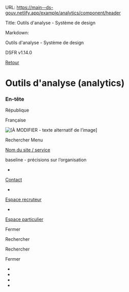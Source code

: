 URL:
https://main--ds-gouv.netlify.app/example/analytics/component/header

Title:
Outils d'analyse - Système de design

Markdown:


Outils d'analyse - Système de design


DSFR v1.14.0


[Retour](../)


# Outils d'analyse (analytics)


### En-tête


République

Française


![[À MODIFIER - texte alternatif de l’image]](../../../../example/img/placeholder.16x9.png)


Rechercher
Menu


[Nom du site / service](/)


baseline - précisions sur l‘organisation


-
[Contact](%5Burl%20-%20%C3%A0%20modifier%5D)


-
[Espace recruteur](%5Burl%20-%20%C3%A0%20modifier%5D)


-
[Espace particulier](%5Burl%20-%20%C3%A0%20modifier%5D)


Fermer


Rechercher


Rechercher


Fermer


-


-


-


-